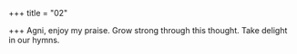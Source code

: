 +++
title = "02"

+++
Agni, enjoy my praise. Grow strong through this thought.
Take delight in our hymns. 